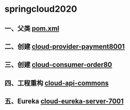 # springcloud2020
## 一、父类 [pom.xml]()
## 二、创建 [cloud-provider-payment8001]()
## 三、创建 [cloud-consumer-order80]()
## 四、工程重构 [cloud-api-commons]()
## 五、Eureka [cloud-eureka-server-7001]()


